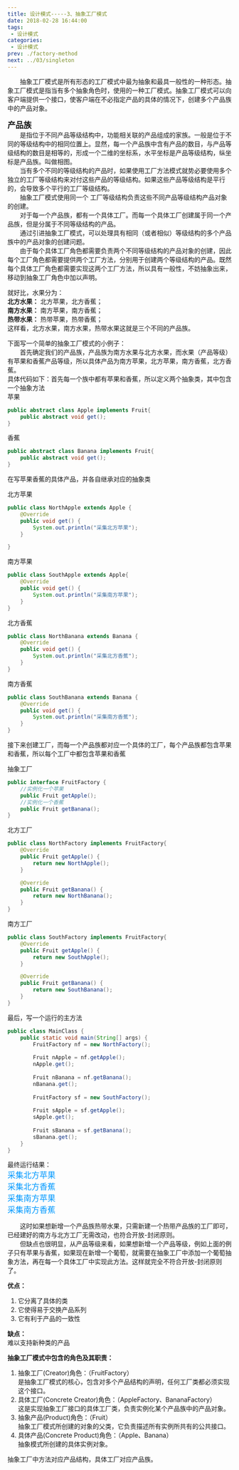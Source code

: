 ```yaml
---
title: 设计模式-----3、抽象工厂模式
date: 2018-02-28 16:44:00
tags:
 - 设计模式
categories:
 - 设计模式
prev: ./factory-method
next: ../03/singleton
---
```


&emsp;&emsp;抽象工厂模式是所有形态的工厂模式中最为抽象和最具一般性的一种形态。抽象工厂模式是指当有多个抽象角色时，使用的一种工厂模式。抽象工厂模式可以向客户端提供一个接口，使客户端在不必指定产品的具体的情况下，创建多个产品族中的产品对象。

**<font size=4>产品族</font>**  
&emsp;&emsp;是指位于不同产品等级结构中，功能相关联的产品组成的家族。一般是位于不同的等级结构中的相同位置上。显然，每一个产品族中含有产品的数目，与产品等级结构的数目是相等的，形成一个二维的坐标系，水平坐标是产品等级结构，纵坐标是产品族。叫做相图。  
&emsp;&emsp;当有多个不同的等级结构的产品时，如果使用工厂方法模式就势必要使用多个独立的工厂等级结构来对付这些产品的等级结构。如果这些产品等级结构是平行的，会导致多个平行的工厂等级结构。  
&emsp;&emsp;抽象工厂模式使用同一个 工厂等级结构负责这些不同产品等级结构产品对象的创建。  
&emsp;&emsp;对于每一个产品族，都有一个具体工厂。而每一个具体工厂创建属于同一个产品族，但是分属于不同等级结构的产品。  
&emsp;&emsp;通过引进抽象工厂模式，可以处理具有相同（或者相似）等级结构的多个产品族中的产品对象的创建问题。  
&emsp;&emsp;由于每个具体工厂角色都需要负责两个不同等级结构的产品对象的创建，因此每个工厂角色都需要提供两个工厂方法，分别用于创建两个等级结构的产品。既然每个具体工厂角色都需要实现这两个工厂方法，所以具有一般性，不妨抽象出来，移动到抽象工厂角色中加以声明。  

就好比，水果分为：  
**北方水果：** 北方苹果，北方香蕉；  
**南方水果：** 南方苹果，南方香蕉；  
**热带水果：** 热带苹果，热带香蕉；  
这样看，北方水果，南方水果，热带水果这就是三个不同的产品族。
 
下面写一个简单的抽象工厂模式的小例子：  
&emsp;&emsp;首先确定我们的产品族，产品族为南方水果与北方水果，而水果（产品等级）有苹果和香蕉产品等级，所以具体产品为南方苹果，北方苹果，南方香蕉，北方香蕉。  
具体代码如下：首先每一个族中都有苹果和香蕉，所以定义两个抽象类，其中包含一个抽象方法  
苹果
``` java
public abstract class Apple implements Fruit{
    public abstract void get();
}
```
香蕉
``` java
public abstract class Banana implements Fruit{
    public abstract void get();
}
```
在写苹果香蕉的具体产品，并各自继承对应的抽象类

北方苹果
``` java
public class NorthApple extends Apple {
    @Override
    public void get() {
        System.out.println("采集北方苹果");
    }

}
```

南方苹果
``` java
public class SouthApple extends Apple{
    @Override
    public void get() {
        System.out.println("采集南方苹果");
    }
}
```

北方香蕉
``` java
public class NorthBanana extends Banana {
    @Override
    public void get() {
        System.out.println("采集北方香蕉");
    }
}
```

南方香蕉
``` java
public class SouthBanana extends Banana {
    @Override
    public void get() {
        System.out.println("采集南方香蕉");
    }
}
```
接下来创建工厂，而每一个产品族都对应一个具体的工厂，每个产品族都包含苹果和香蕉，所以每个工厂中都包含苹果和香蕉

抽象工厂
``` java
public interface FruitFactory {
    //实例化一个苹果
    public Fruit getApple();
    //实例化一个香蕉
    public Fruit getBanana();
}
```
 
北方工厂
``` java
public class NorthFactory implements FruitFactory{
    @Override
    public Fruit getApple() {
        return new NorthApple();
    }

    @Override
    public Fruit getBanana() {
        return new NorthBanana();
    }
}
```

南方工厂 
``` java
public class SouthFactory implements FruitFactory{
    @Override
    public Fruit getApple() {
        return new SouthApple();
    }

    @Override
    public Fruit getBanana() {
        return new SouthBanana();
    }
}
```

最后，写一个运行的主方法
``` java
public class MainClass {
    public static void main(String[] args) {
        FruitFactory nf = new NorthFactory();
        
        Fruit nApple = nf.getApple();
        nApple.get();
        
        Fruit nBanana = nf.getBanana();
        nBanana.get();
        
        FruitFactory sf = new SouthFactory();
        
        Fruit sApple = sf.getApple();
        sApple.get();
        
        Fruit sBanana = sf.getBanana();
        sBanana.get();
    }
}
```

最终运行结果：  
<font color=#0099ff size=4 face="黑体">采集北方苹果</font>  
<font color=#0099ff size=4 face="黑体">采集北方香蕉</font>  
<font color=#0099ff size=4 face="黑体">采集南方苹果</font>  
<font color=#0099ff size=4 face="黑体">采集南方香蕉</font>  

&emsp;&emsp;这时如果想新增一个产品族热带水果，只需新建一个热带产品族的工厂即可，已经建好的南方与北方工厂无需改动，也符合开放-封闭原则。  
&emsp;&emsp;但缺点也很明显，从产品等级来看，如果想新增一个产品等级，例如上面的例子只有苹果与香蕉，如果现在新增一个葡萄，就需要在抽象工厂中添加一个葡萄抽象方法，再在每一个具体工厂中实现此方法。这样就完全不符合开放-封闭原则了。  

**优点：**  
1. 它分离了具体的类
2. 它使得易于交换产品系列
3. 它有利于产品的一致性  

**缺点：**  
难以支持新种类的产品
 
**抽象工厂模式中包含的角色及其职责：**  
1. 抽象工厂(Creator)角色：（FruitFactory）  
是抽象工厂模式的核心，包含对多个产品结构的声明，任何工厂类都必须实现这个接口。
2. 具体工厂(Concrete Creator)角色：（AppleFactory、BananaFactory）  
这是实现抽象工厂接口的具体工厂类，负责实例化某个产品族中的产品对象。
3. 抽象产品(Product)角色：（Fruit）  
抽象工厂模式所创建的对象的父类，它负责描述所有实例所共有的公共接口。
4. 具体产品(Concrete Product)角色：（Apple、Banana）  
抽象模式所创建的具体实例对象。
 
抽象工厂中方法对应产品结构，具体工厂对应产品族。